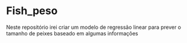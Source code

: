 # Fish_peso
Neste repositório irei criar um modelo de regressão linear para prever o tamanho de peixes baseado em algumas informações